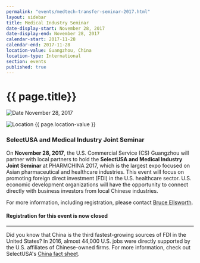 ```yaml
---
permalink: "events/medtech-transfer-seminar-2017.html"
layout: sidebar
title: Medical Industry Seminar
date-display-start: November 28, 2017
date-display-end: November 28, 2017
calendar-start: 2017-11-28
calendar-end: 2017-11-28
location-value: Guangzhou, China
location-type: International
section: events
published: true
---
```


# {{ page.title}}

![Date](https://google.github.io/material-design-icons/action/svg/design/ic_event_24px.svg "Date") November 28, 2017

![Location](http://google.github.io/material-design-icons/social/svg/design/ic_location_city_24px.svg "Location") {{ page.location-value }}

### SelectUSA and Medical Industry Joint Seminar

On **November 28, 2017**, the U.S. Commercial Service (CS) Guangzhou will partner with local partners to hold the **SelectUSA and Medical Industry Joint Seminar** at PHARMCHINA 2017, which is the largest expo focused on Asian pharmaceutical and healthcare industries. This event will focus on promoting foreign direct investment (FDI) in the U.S. healthcare sector. U.S. economic development organizations will have the opportunity to connect directly with business investors from local Chinese industries.

For more information, including registration, please contact [Bruce Ellsworth](mailto:bruce.ellsworth@trade.gov).

#### Registration for this event is now closed

---

Did you know that China is the third fastest-growing sources of FDI in the United States? In 2016, almost 44,000 U.S. jobs were directly supported by the U.S. affiliates of Chinese-owned firms. For more information, check out SelectUSA's [China fact sheet](https://www.selectusa.gov/country-fact-sheet/China).

